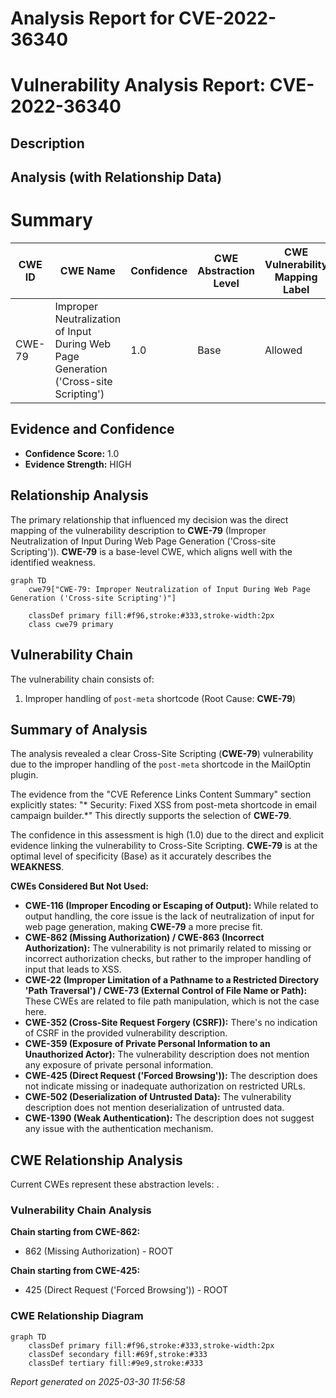 # Analysis Report for CVE-2022-36340

# Vulnerability Analysis Report: CVE-2022-36340

## Description



## Analysis (with Relationship Data)

# Summary
| CWE ID | CWE Name | Confidence | CWE Abstraction Level | CWE Vulnerability Mapping Label | CWE-Vulnerability Mapping Notes |
|---|---|---|---|---|---|
| CWE-79 | Improper Neutralization of Input During Web Page Generation ('Cross-site Scripting') | 1.0 | Base | Allowed | Primary CWE |

## Evidence and Confidence

*   **Confidence Score:** 1.0
*   **Evidence Strength:** HIGH

## Relationship Analysis
The primary relationship that influenced my decision was the direct mapping of the vulnerability description to **CWE-79** (Improper Neutralization of Input During Web Page Generation ('Cross-site Scripting')). **CWE-79** is a base-level CWE, which aligns well with the identified weakness.

```mermaid
graph TD
    cwe79["CWE-79: Improper Neutralization of Input During Web Page Generation ('Cross-site Scripting')"]
    
    classDef primary fill:#f96,stroke:#333,stroke-width:2px
    class cwe79 primary
```

## Vulnerability Chain
The vulnerability chain consists of:
1.  Improper handling of `post-meta` shortcode (Root Cause: **CWE-79**)

## Summary of Analysis
The analysis revealed a clear Cross-Site Scripting (**CWE-79**) vulnerability due to the improper handling of the `post-meta` shortcode in the MailOptin plugin.

The evidence from the "CVE Reference Links Content Summary" section explicitly states: "* Security: Fixed XSS from post-meta shortcode in email campaign builder.*" This directly supports the selection of **CWE-79**.

The confidence in this assessment is high (1.0) due to the direct and explicit evidence linking the vulnerability to Cross-Site Scripting. **CWE-79** is at the optimal level of specificity (Base) as it accurately describes the **WEAKNESS**.

**CWEs Considered But Not Used:**

*   **CWE-116 (Improper Encoding or Escaping of Output):** While related to output handling, the core issue is the lack of neutralization of input for web page generation, making **CWE-79** a more precise fit.
*   **CWE-862 (Missing Authorization) / CWE-863 (Incorrect Authorization):** The vulnerability is not primarily related to missing or incorrect authorization checks, but rather to the improper handling of input that leads to XSS.
*   **CWE-22 (Improper Limitation of a Pathname to a Restricted Directory 'Path Traversal') / CWE-73 (External Control of File Name or Path):** These CWEs are related to file path manipulation, which is not the case here.
*   **CWE-352 (Cross-Site Request Forgery (CSRF)):** There's no indication of CSRF in the provided vulnerability description.
*   **CWE-359 (Exposure of Private Personal Information to an Unauthorized Actor):** The vulnerability description does not mention any exposure of private personal information.
*   **CWE-425 (Direct Request ('Forced Browsing')):** The description does not indicate missing or inadequate authorization on restricted URLs.
*   **CWE-502 (Deserialization of Untrusted Data):** The vulnerability description does not mention deserialization of untrusted data.
*   **CWE-1390 (Weak Authentication):** The description does not suggest any issue with the authentication mechanism.


## CWE Relationship Analysis

Current CWEs represent these abstraction levels: .


### Vulnerability Chain Analysis

**Chain starting from CWE-862:**
- 862 (Missing Authorization) - ROOT


**Chain starting from CWE-425:**
- 425 (Direct Request ('Forced Browsing')) - ROOT



### CWE Relationship Diagram

```mermaid
graph TD
    classDef primary fill:#f96,stroke:#333,stroke-width:2px
    classDef secondary fill:#69f,stroke:#333
    classDef tertiary fill:#9e9,stroke:#333
```



*Report generated on 2025-03-30 11:56:58*
